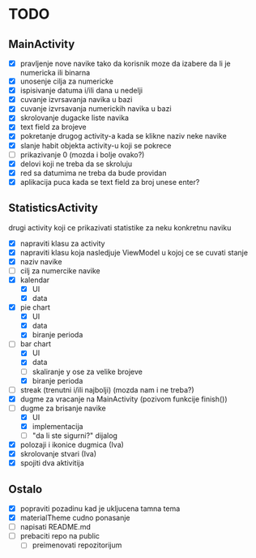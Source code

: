 # TODO

## MainActivity
- [x] pravljenje nove navike tako da korisnik moze da izabere da li je numericka ili binarna
- [x] unosenje cilja za numericke
- [x] ispisivanje datuma i/ili dana u nedelji
- [x] cuvanje izvrsavanja navika u bazi
- [x] cuvanje izvrsavanja numerickih navika u bazi
- [x] skrolovanje dugacke liste navika
- [x] text field za brojeve
- [x] pokretanje drugog activity-a kada se klikne naziv neke navike
- [x] slanje habit objekta activity-u koji se pokrece
- [ ] prikazivanje 0 (mozda i bolje ovako?)
- [x] delovi koji ne treba da se skroluju
- [x] red sa datumima ne treba da bude providan
- [x] aplikacija puca kada se text field za broj unese enter?

## StatisticsActivity
drugi activity koji ce prikazivati statistike za neku konkretnu naviku
- [x] napraviti klasu za activity
- [x] napraviti klasu koja nasledjuje ViewModel u kojoj ce se cuvati stanje
- [x] naziv navike
- [ ] cilj za numercike navike
- [x] kalendar
    - [x] UI
    - [x] data
- [x] pie chart
    - [x] UI
    - [x] data
    - [x] biranje perioda
- [ ] bar chart
    - [x] UI
    - [x] data
    - [ ] skaliranje y ose za velike brojeve
    - [x] biranje perioda
- [ ] streak (trenutni i/ili najbolji) (mozda nam i ne treba?)
- [x] dugme za vracanje na MainActivity (pozivom funkcije finish())
- [ ] dugme za brisanje navike
    - [x] UI
    - [x] implementacija
    - [ ] "da li ste sigurni?" dijalog
- [x] polozaji i ikonice dugmica (Iva)
- [x] skrolovanje stvari (Iva)
- [x] spojiti dva aktivitija

## Ostalo
- [x] popraviti pozadinu kad je ukljucena tamna tema
- [x] materialTheme cudno ponasanje
- [ ] napisati README.md
- [ ] prebaciti repo na public
    - [ ] preimenovati repozitorijum